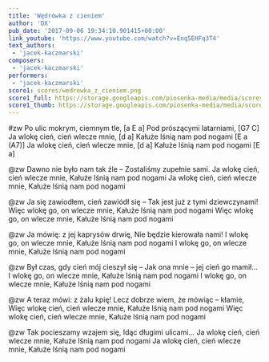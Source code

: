 ```yaml
---
title: 'Wędrówka z cieniem'
author: 'DX'
pub_date: '2017-09-06 19:34:10.901415+00:00'
link_youtube: 'https://www.youtube.com/watch?v=Enq5EHFq3T4'
text_authors:
 - 'jacek-kaczmarski'
composers:
 - 'jacek-kaczmarski'
performers:
 - 'jacek-kaczmarski'
score1: scores/wedrowka_z_cieniem.png
score1_full: https://storage.googleapis.com/piosenka-media/media/scores/wedrowka_z_cieniem.png
score1_thumb: https://storage.googleapis.com/piosenka-media/media/scores/wedrowka_z_cieniem.png.180x0_q85_upscale.png
---
```


#zw
Po ulic mokrym, ciemnym tle, [a E a]
Pod prószącymi latarniami, [G7 C]
Ja wlokę cień, cień wlecze mnie, [d a]
Kałuże lśnią nam pod nogami [E a (A7)]
Ja wlokę cień, cień wlecze mnie, [d a]
Kałuże lśnią nam pod nogami [E a]

@zw
Dawno nie było nam tak źle –
Zostaliśmy zupełnie sami.
Ja wlokę cień, cień wlecze mnie,
Kałuże lśnią nam pod nogami
Ja wlokę cień, cień wlecze mnie,
Kałuże lśnią nam pod nogami

@zw
Ja się zawiodłem, cień zawiódł się –
Tak jest już z tymi dziewczynami!
Więc wlokę go, on wlecze mnie,
Kałuże lśnią nam pod nogami
Więc wlokę go, on wlecze mnie,
Kałuże lśnią nam pod nogami

@zw
Ja mówię: z jej kaprysów drwię,
Nie będzie kierowała nami!
I wlokę go, on wlecze mnie,
Kałuże lśnią nam pod nogami
I wlokę go, on wlecze mnie,
Kałuże lśnią nam pod nogami

@zw
Był czas, gdy cień mój cieszył się –
Jak ona mnie – jej cień go mamił…
I wlokę go, on wlecze mnie,
Kałuże lśnią nam pod nogami
I wlokę go, on wlecze mnie,
Kałuże lśnią nam pod nogami

@zw
A teraz mówi: z żalu kpię!
Lecz dobrze wiem, że mówiąc – kłamie,
Więc wlokę cień, cień wlecze mnie,
Kałuże lśnią nam pod nogami
Więc wlokę cień, cień wlecze mnie,
Kałuże lśnią nam pod nogami

@zw
Tak pocieszamy wzajem się,
Idąc długimi ulicami…
Ja wlokę cień, cień wlecze mnie,
Kałuże lśnią nam pod nogami
Ja wlokę cień, cień wlecze mnie,
Kałuże lśnią nam pod nogami